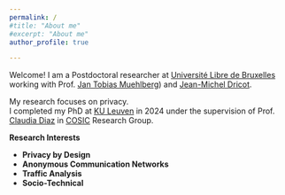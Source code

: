 ```yaml
---
permalink: /
#title: "About me"
#excerpt: "About me"
author_profile: true

---
```


Welcome! I am a Postdoctoral researcher at [Université Libre de Bruxelles](https://www.ulb.be/) working with Prof. [Jan Tobias Muehlberg](https://www.beetzsee.de/)) and  [Jean-Michel Dricot](https://cybersecurity.ulb.ac.be/jean-michel-dricot/). 
<br/>

My research focuses on privacy. <br/>
I completed my PhD at [KU Leuven](https:https://www.kuleuven.be/english/kuleuven) in 2024 under the supervision of Prof. [Claudia Diaz](https://homes.esat.kuleuven.be/~cdiaz/) in [COSIC](https://www.esat.kuleuven.be/cosic/) Research Group.


<strong/> Research Interests <strong/> 
- Privacy by Design
- Anonymous Communication Networks
- Traffic Analysis
- Socio-Technical 



